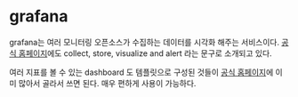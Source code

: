 # grafana

grafana는 여러 모니터링 오픈소스가 수집하는 데이터를 시각화 해주는 서비스이다. [공식 홈페이지](https://grafana.com/products/cloud/)에도 collect, store, visualize and alert 라는 문구로 소개되고 있다.

여러 지표를 볼 수 있는 dashboard 도 템플릿으로 구성된 것들이 [공식 홈페이지](https://grafana.com/grafana/dashboards/)에 이미 많아서 골라서 쓰면 된다. 매우 편하게 사용이 가능하다.
